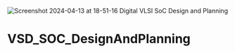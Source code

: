 ![Screenshot 2024-04-13 at 18-51-16 Digital VLSI SoC Design and Planning](https://github.com/VarunGaneshan/VSD_SOC_DesignAndPlanning/assets/94780009/7949d637-7ceb-481e-8155-9cdb8985b153)
# VSD_SOC_DesignAndPlanning
